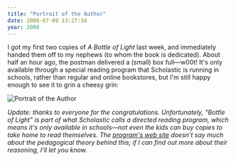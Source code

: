 ```yaml
---
title: "Portrait of the Author"
date: 2008-07-09 13:27:34
year: 2008
---
```

I got my first two copies of <em>A Bottle of Light</em> last week, and immediately handed them off to my nephews (to whom the book is dedicated).  About half an hour ago, the postman delivered a (small) box full—w00t!  It's only available through a special reading program that Scholastic is running in schools, rather than regular and online bookstores, but I'm still happy enough to see it to grin a cheesy grin:

<img src="{{'/files/2008/07/picture.jpg' | relative_url}}" alt="Portrait of the Author" class="centered">

<em>Update: thanks to everyone for the congratulations. Unfortunately, "Bottle of Light" is part of what Scholastic calls a directed reading program, which means it's only available *in* schools—not even the kids can buy copies to take home to read themselves.  The <a href="http://www.scholastic.ca/education/movingupwithliteracyplace/">program's web site</a> doesn't say much about the pedagogical theory behind this; if I can find out more about their reasoning, I'll let you know.</em>
